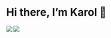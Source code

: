 # Hi there, I’m **Karol** 👋

<img align="left" src="https://github-readme-stats.vercel.app/api?username=grzywn&show_icons=true&theme=gradient&hide=issues,contribs" />
<img align="left" src="https://github-readme-stats.vercel.app/api/top-langs/?username=grzywn&layout=compact&langs_count=4" />

